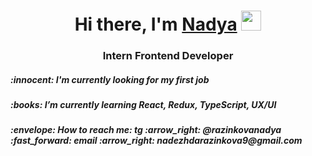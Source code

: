 <h1 align="center">Hi there, I'm <a href="https://nadyar9.github.io/cv/english/" target="_blank">Nadya</a> 
<img src="https://github.com/blackcater/blackcater/raw/main/images/Hi.gif" height="32"/></h1>
<h3 align="center">Intern Frontend Developer</h3>
<h5> :innocent: I'm currently looking for my first job </h5>
<h5> :books: I’m currently learning React, Redux, TypeScript, UX/UI </h5>
<h5> :envelope: How to reach me: tg :arrow_right: @razinkovanadya :fast_forward: email :arrow_right: nadezhdarazinkova9@gmail.com </h5>

<!--
**NadyaR9/NadyaR9** is a ✨ _special_ ✨ repository because its `README.md` (this file) appears on your GitHub profile.

Here are some ideas to get you started:

- 🔭 I’m currently working on ...
- 🌱 I’m currently learning ...
- 👯 I’m looking to collaborate on ...
- 🤔 I’m looking for help with ...
- 💬 Ask me about ...
- 📫 How to reach me: ...
- 😄 Pronouns: ...
- ⚡ Fun fact: ...
-->
